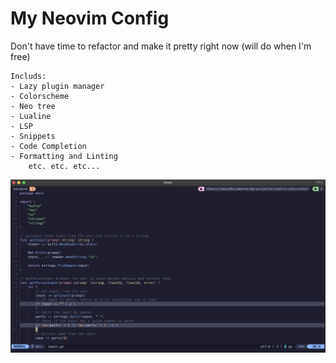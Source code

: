 # My Neovim Config

Don't have time to refactor and make it pretty right now (will do when I'm free)

```
Includs:
- Lazy plugin manager
- Colorscheme
- Neo tree
- Lualine
- LSP
- Snippets
- Code Completion
- Formatting and Linting
    etc. etc. etc...
```

![Neovim Preview](preview.png)
